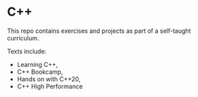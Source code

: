 # C++

This repo contains exercises and projects as part of a self-taught curriculum.

Texts include:  
- Learning C++, 
- C++ Bookcamp, 
- Hands on with C++20, 
- C++ High Performance


